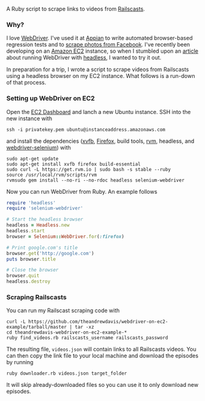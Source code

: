 A Ruby script to scrape links to videos from [Railscasts](http://railscasts.com/).

### Why? ###

I love [WebDriver](http://seleniumhq.org/). I've used it at [Appian](http://www.appian.com/) to write automated browser-based regression tests and to [scrape photos from Facebook](https://github.com/theandrewdavis/fb-photo-backup). I've recently been developing on an [Amazon EC2](http://aws.amazon.com/ec2/) instance, so when I stumbled upon an [article](http://watirmelon.com/2011/08/27/running-headless-watir-webdriver-tests-using-a-real-browser/) about running WebDriver with [headless](https://github.com/leonid-shevtsov/headless), I wanted to try it out.

In preparation for a trip, I wrote a script to scrape videos from Railscasts using a headless browser on my EC2 instance. What follows is a run-down of that process.

### Setting up WebDriver on EC2  ###

Open the [EC2 Dashboard](console.aws.amazon.com/ec2/) and lanch a new Ubuntu instance. SSH into the new instance with

```
ssh -i privatekey.pem ubuntu@instanceaddress.amazonaws.com
```

and install the dependencies ([xvfb](http://en.wikipedia.org/wiki/Xvfb), [Firefox](http://www.mozilla.org/en-US/firefox/new/), build tools, [rvm](https://rvm.io/), headless, and [webdriver-selenium](http://selenium.googlecode.com/svn/trunk/docs/api/rb/index.html)) with

```
sudo apt-get update
sudo apt-get install xvfb firefox build-essential
sudo curl -L https://get.rvm.io | sudo bash -s stable --ruby
source /usr/local/rvm/scripts/rvm
rvmsudo gem install --no-ri --no-rdoc headless selenium-webdriver
```

Now you can run WebDriver from Ruby. An example follows

```ruby
require 'headless'
require 'selenium-webdriver'

# Start the headless browser
headless = Headless.new
headless.start
browser = Selenium::WebDriver.for(:firefox)

# Print google.com's title
browser.get('http://google.com')
puts browser.title

# Close the browser
browser.quit
headless.destroy
```

### Scraping Railscasts ###

You can run my Railscast scraping code with

```
curl -L https://github.com/theandrewdavis/webdriver-on-ec2-example/tarball/master | tar -xz
cd theandrewdavis-webdriver-on-ec2-example-*
ruby find_videos.rb railscasts_username railscasts_password
```

The resulting file, `videos.json` will contain links to all Railscasts videos. You can then copy the link file to your local machine and download the episodes by running

```
ruby downloader.rb videos.json target_folder
```

It will skip already-downloaded files so you can use it to only download new episodes.